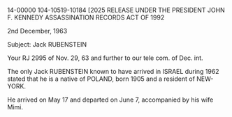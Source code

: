 14-00000
104-10519-10184 [2025 RELEASE UNDER THE PRESIDENT JOHN F. KENNEDY ASSASSINATION RECORDS ACT OF 1992

2nd December, 1963

Subject: Jack RUBENSTEIN

Your RJ 2995 of Nov. 29, 63
and further to our tele com. of Dec. int.

The only Jack RUBENSTEIN known to have arrived in ISRAEL during 1962 stated that he is a native of POLAND, born 1905 and a resident of NEW-YORK.

He arrived on May 17 and departed on June 7, accompanied by his wife Mimi.
